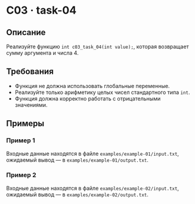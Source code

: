 # C03 · task-04

## Описание
Реализуйте функцию `int c03_task_04(int value);`, которая возвращает сумму аргумента и числа 4.

## Требования
- Функция не должна использовать глобальные переменные.
- Реализуйте только арифметику целых чисел стандартного типа `int`.
- Функция должна корректно работать с отрицательными значениями.

## Примеры

### Пример 1
Входные данные находятся в файле `examples/example-01/input.txt`, ожидаемый вывод — в `examples/example-01/output.txt`.

### Пример 2
Входные данные находятся в файле `examples/example-02/input.txt`, ожидаемый вывод — в `examples/example-02/output.txt`.
